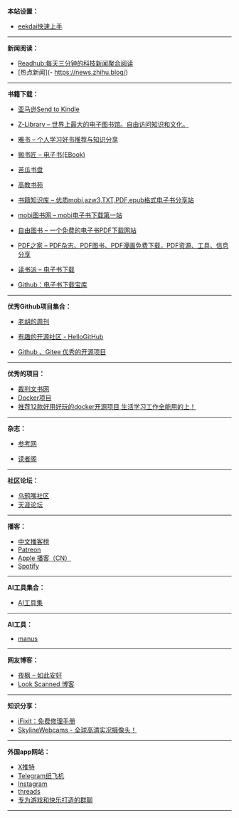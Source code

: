 
**本站设置：**

- [eekdai快速上手](https://blog.meekdai.com/)

---

**新闻阅读：**

- [Readhub:每天三分钟的科技新闻聚合阅读](https://readhub.cn/)
- [热点新闻](- https://news.zhihu.blog/)

---

**书籍下载：**

- [亚马逊Send to Kindle](https://www.amazon.com/gp/sendtokindle)

- [Z-Library – 世界上最大的电子图书馆。自由访问知识和文化。](https://zh.z-lib.gd/)
- [雅书 – 个人学习好书推荐与知识分享](https://yabook.blog/)
- [搬书匠 – 电子书(EBook)](http://www.banshujiang.cn/)
- [苦瓜书盘](https://kgbook.com/)
- [高教书苑](https://ebook.hep.com.cn/)
- [书籍知识库 – 优质mobi,azw3,TXT,PDF,epub格式电子书分享站](https://www.zhishikoo.com/)
- [mobi图书网 – mobi电子书下载第一站](https://www.mobitushu.cn/)
- [自由图书 – 一个免费的电子书PDF下载网站](https://book5678.com/)
- [PDF之家 – PDF杂志、PDF图书、PDF漫画免费下载，PDF资源、工具、信息分享](https://pdfzj.com/)
- [读书派 – 电子书下载](https://www.dushupai.com/)
- [Github：电子书下载宝库](https://github.com/jbiaojerry/ebook-treasure-chest)

---

**优秀Github项目集合：**

- [老胡的周刊](https://weekly.howie6879.com/)
- [有趣的开源社区 - HelloGitHub](https://hellogithub.com/)

- [Github 、Gitee 优秀的开源项目](https://github.com/chenyl8848/great-open-source-project)

---

**优秀的项目：**

- [裁判文书网](https://caseopen.org/)
- [Docker项目](https://prclub.notion.site/Docker-827eaa2cc9a140538fc4ae5f15a74e95)
- [推荐12款好用好玩的docker开源项目 生活学习工作全能用的上！](https://blog.kejilion.pro/dockeapp/)

---

**杂志：**

- [参考网](https://www.fx361.com/)

- [读者阁](https://duzhege.cn/)

---

**社区论坛：**

- [乌鸦嘴社区](https://wyz.xyz/)
- [天涯论坛](https://tianya.my/)

---

**播客：**

- [中文播客榜](https://xyzrank.com/)
- [Patreon](https://www.patreon.com/)
- [Apple 播客（CN）](https://podcasts.apple.com/cn/browse)
- [Spotify](https://open.spotify.com/)

---

**AI工具集合：**

- [AI工具集](https://ai-bot.cn/)

---

**AI工具：**

- [manus](https://manus.im/)

---

**网友博客：**

- [夜枫 – 如此安好](https://yefengs.com/)
- [Look Scanned 博客](https://blog.lookscanned.io/zh/)

---

**知识分享：**

- [iFixit：免费修理手册](https://zh.ifixit.com/)
- [SkylineWebcams - 全球高清实况摄像头！](https://www.skylinewebcams.com/zh/webcam.html)

---

**外国app网站：**
- [X推特](https://x.com/)
- [Telegram纸飞机](https://web.telegram.org/k/)
- [Instagram](https://www.instagram.com/)
- [threads](https://www.threads.com/)
- [专为游戏和快乐打造的群聊](https://discord.com/)

---





